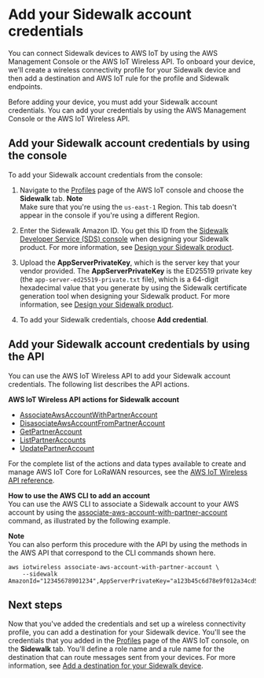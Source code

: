 # Add your Sidewalk account credentials<a name="iot-sidewalk-add-credentials"></a>

You can connect Sidewalk devices to AWS IoT by using the AWS Management Console or the AWS IoT Wireless API\. To onboard your device, we'll create a wireless connectivity profile for your Sidewalk device and then add a destination and AWS IoT rule for the profile and Sidewalk endpoints\.

Before adding your device, you must add your Sidewalk account credentials\. You can add your credentials by using the AWS Management Console or the AWS IoT Wireless API\.

## Add your Sidewalk account credentials by using the console<a name="iot-sidewalk-credentials-console"></a>

To add your Sidewalk account credentials from the console:

1. Navigate to the [ Profiles](https://console.aws.amazon.com/iot/home#/wireless/profiles) page of the AWS IoT console and choose the **Sidewalk** tab\.
**Note**  
Make sure that you're using the `us-east-1` Region\. This tab doesn't appear in the console if you're using a different Region\.

1. Enter the Sidewalk Amazon ID\. You get this ID from the [Sidewalk Developer Service \(SDS\) console](http://developer.amazon.com/acs-devices/console/Sidewalk) when designing your Sidewalk product\. For more information, see [Design your Sidewalk product](https://developer.amazon.com/acs-devices/console/sidewalk/docs/group__qsg__step2.html)\.

1. Upload the **AppServerPrivateKey**, which is the server key that your vendor provided\. The **AppServerPrivateKey** is the ED25519 private key \(the `app-server-ed25519-private.txt` file\), which is a 64\-digit hexadecimal value that you generate by using the Sidewalk certificate generation tool when designing your Sidewalk product\. For more information, see [Design your Sidewalk product](https://developer.amazon.com/acs-devices/console/sidewalk/docs/group__qsg__step2.html)\.

1. To add your Sidewalk credentials, choose **Add credential**\.

## Add your Sidewalk account credentials by using the API<a name="iot-sidewalk-credentials-api"></a>

You can use the AWS IoT Wireless API to add your Sidewalk account credentials\. The following list describes the API actions\.

**AWS IoT Wireless API actions for Sidewalk account**
+ [AssociateAwsAccountWithPartnerAccount](https://docs.aws.amazon.com/iot-wireless/2020-11-22/apireference/API_AssociateAwsAccountWithPartnerAccount.html)
+ [DisasociateAwsAccountFromPartnerAccount](https://docs.aws.amazon.com/iot-wireless/2020-11-22/apireference/API_DisassociateAwsAccountFromPartnerAccount.html)
+ [GetPartnerAccount](https://docs.aws.amazon.com/iot-wireless/2020-11-22/apireference/API_GetPartnerAccount.html)
+ [ListPartnerAccounts](https://docs.aws.amazon.com/iot-wireless/2020-11-22/apireference/API_ListPartnerAccounts.html)
+ [UpdatePartnerAccount](https://docs.aws.amazon.com/iot-wireless/2020-11-22/apireference/API_UpdatePartnerAccount.html)

For the complete list of the actions and data types available to create and manage AWS IoT Core for LoRaWAN resources, see the [AWS IoT Wireless API reference](https://docs.aws.amazon.com/iot-wireless/2020-11-22/apireference/welcome.html)\.

**How to use the AWS CLI to add an account**  
You can use the AWS CLI to associate a Sidewalk account to your AWS account by using the [associate\-aws\-account\-with\-partner\-account](cli/latest/reference/iotwireless/associate-aws-account-with-partner-account.html) command, as illustrated by the following example\.

**Note**  
You can also perform this procedure with the API by using the methods in the AWS API that correspond to the CLI commands shown here\. 

```
aws iotwireless associate-aws-account-with-partner-account \
    --sidewalk AmazonId="12345678901234",AppServerPrivateKey="a123b45c6d78e9f012a34cd5e6a7890b12c3d45e6f78a1b234c56d7e890a1234"
```

## Next steps<a name="iot-sidewalk-credentials-next-steps"></a>

Now that you've added the credentials and set up a wireless connectivity profile, you can add a destination for your Sidewalk device\. You'll see the credentials that you added in the [ Profiles](https://console.aws.amazon.com/iot/home#/wireless/profiles) page of the AWS IoT console, on the **Sidewalk** tab\. You'll define a role name and a rule name for the destination that can route messages sent from your devices\. For more information, see [Add a destination for your Sidewalk device](iot-sidewalk-add-destination.md)\.
